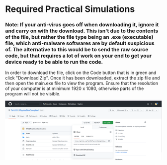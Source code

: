 # Required Practical Simulations
### Note: If your anti-virus goes off when downloading it, ignore it and carry on with the download. This isn't due to the contents of the file, but rather the file type being an .exe (executable) file, which anti-malware softwares are by default suspicious of. The alternative to this would be to send the raw source code, but that requires a lot of work on your end to get your device ready to be able to run the code.

In order to download the file, click on the Code button that is in green and click "Download Zip".
Once it has been downloaded, extract the zip file and then open the main.exe file to view the program.
Ensure that the resolution of your computer is at minimum 1920 x 1080, otherwise parts of the program will not be visible.

![image](Assets/downloadinghelp.png)

